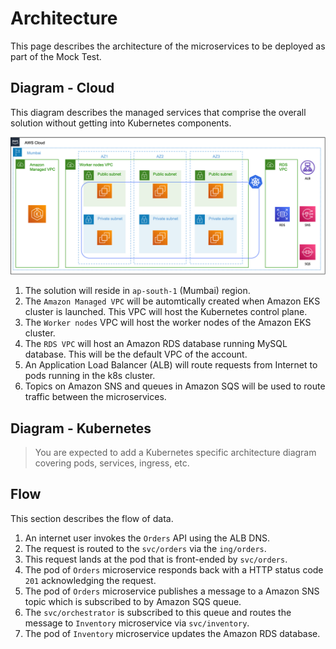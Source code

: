 # Architecture

This page describes the architecture of the microservices to be deployed as part of the Mock Test.

## Diagram - Cloud

This diagram describes the managed services that comprise the overall solution without getting into Kubernetes components.

![diagram-cloud](../png/arch-cloud.png)

1. The solution will reside in `ap-south-1` (Mumbai) region.
2. The `Amazon Managed VPC` will be automtically created when Amazon EKS cluster is launched. This VPC will host the Kubernetes control plane.
3. The `Worker nodes` VPC will host the worker nodes of the Amazon EKS cluster.
4. The `RDS VPC` will host an Amazon RDS database running MySQL database. This will be the default VPC of the account.
5. An Application Load Balancer (ALB) will route requests from Internet to pods running in the k8s cluster.
6. Topics on Amazon SNS and queues in Amazon SQS will be used to route traffic between the microservices.

## Diagram - Kubernetes

> You are expected to add a Kubernetes specific architecture diagram covering pods, services, ingress, etc.

## Flow

This section describes the flow of data.

1. An internet user invokes the `Orders` API using the ALB DNS.
2. The request is routed to the `svc/orders` via the `ing/orders`.
3. This request lands at the pod that is front-ended by `svc/orders`.
4. The pod of `Orders` microservice responds back with a HTTP status code `201` acknowledging the request.
5. The pod of `Orders` microservice publishes a message to a Amazon SNS topic which is subscribed to by Amazon SQS queue.
6. The `svc/orchestrator` is subscribed to this queue and routes the message to `Inventory` microservice via `svc/inventory`.
7. The pod of `Inventory` microservice updates the Amazon RDS database.
